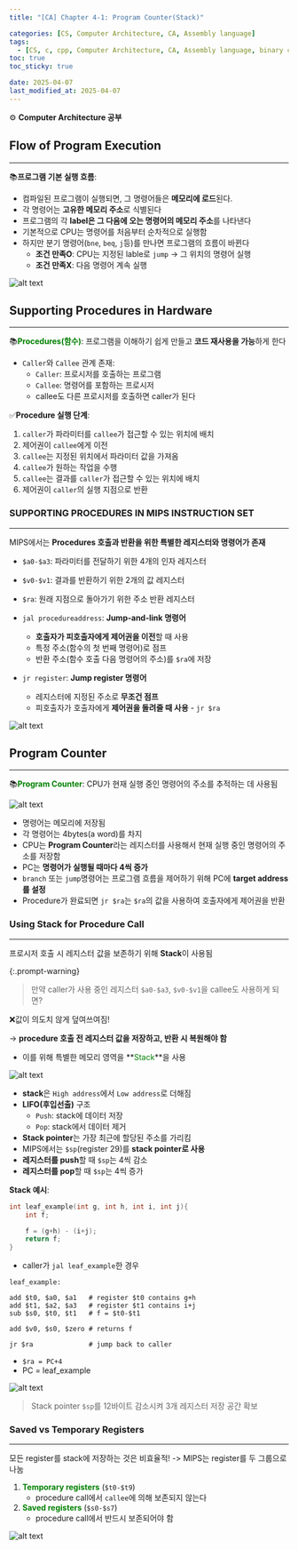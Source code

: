 ```yaml
---
title: "[CA] Chapter 4-1: Program Counter(Stack)"

categories: [CS, Computer Architecture, CA, Assembly language]
tags:
  - [CS, c, cpp, Computer Architecture, CA, Assembly language, binary code]
toc: true
toc_sticky: true

date: 2025-04-07
last_modified_at: 2025-04-07
---
```

⚙ **Computer Architecture 공부**

## Flow of Program Execution
---
📚**프로그램 기본 실행 흐름**:  
* 컴파일된 프로그램이 실행되면, 그 명령어들은 **메모리에 로드**된다.
* 각 명령어는 **고유한 메모리 주소**로 식별된다
* 프로그램의 각 **label은 그 다음에 오는 명령어의 메모리 주소**를 나타낸다
* 기본적으로 CPU는 명령어를 처음부터 순차적으로 실행함
* 하지만 분기 명령어(`bne`, `beq`, `j`등)를 만나면 프로그램의 흐름이 바뀐다
  * **조건 만족O**: CPU는 지정된 lable로 `jump` -> 그 위치의 명령어 실행
  * **조건 만족X**: 다음 명령어 계속 실행 

![alt text](../assets/img/Architecture/Flow_ProgramExecution.png)

## Supporting Procedures in Hardware
---
📚**<span style="color: #008000">Procedures(함수)</span>**: 프로그램을 이해하기 쉽게 만들고 **코드 재사용을 가능**하게 한다  
* `Caller`와 `Callee` 관계 존재:
  * `Caller`: 프로시저를 호출하는 프로그램
  * `Callee`: 명령어를 포함하는 프로시저
  * callee도 다른 프로시저를 호출하면 caller가 된다

✅**Procedure 실행 단계**:  
1. `caller`가 파라미터를 `callee`가 접근할 수 있는 위치에 배치
2. 제어권이 `callee`에게 이전
3. `callee`는 지정된 위치에서 파라미터 값을 가져옴
4. `callee`가 원하는 작업을 수행
5. `callee`는 결과를 `caller`가 접근할 수 있는 위치에 배치
6. 제어권이 `caller`의 실행 지점으로 반환

### SUPPORTING PROCEDURES IN MIPS INSTRUCTION SET
---
MIPS에서는 **Procedures 호출과 반환을 위한 특별한 레지스터와 명령어가 존재**

* `$a0-$a3`: 파라미터를 전달하기 위한 4개의 인자 레지스터
* `$v0-$v1`: 결과를 반환하기 위한 2개의 값 레지스터
* `$ra`: 원래 지점으로 돌아가기 위한 주소 반환 레지스터

* `jal procedureaddress`: **Jump-and-link 명령어**
  * **호출자가 피호출자에게 제어권을 이전**할 때 사용
  * 특정 주소(함수의 첫 번째 명령어)로 점프
  * 반환 주소(함수 호출 다음 명령어의 주소)를 `$ra`에 저장
* `jr register`: **Jump register 명령어**
  * 레지스터에 지정된 주소로 **무조건 점프**
  * 피호출자가 호출자에게 **제어권을 돌려줄 때 사용** - `jr $ra`

![alt text](../assets/img/Architecture/JalJr.png)

## Program Counter
---
📚**<span style="color: #008000">Program Counter</span>**: CPU가 현재 실행 중인 명령어의 주소를 추적하는 데 사용됨

![alt text](../assets/img/Architecture/Program_Counter.png)
* 명령어는 메모리에 저장됨
* 각 명령어는 4bytes(a word)를 차지
* CPU는 **Program Counter**라는 레지스터를 사용해서 현재 실행 중인 명령어의 주소를 저장함
* PC는 **명령어가 실행될 때마다 4씩 증가**
* `branch` 또는 `jump`명령어는 프로그램 흐름을 제어하기 위해 PC에 **target address를 설정**
* Procedure가 완료되면 `jr $ra`는 `$ra`의 값을 사용하여 호출자에게 제어권을 반환

### Using Stack for Procedure Call
---
프로시저 호출 시 레지스터 값을 보존하기 위해 **Stack**이 사용됨

{:.prompt-warning}
> 만약 caller가 사용 중인 레지스터 `$a0-$a3`, `$v0-$v1`을 callee도 사용하게 되면?
>

❌값이 의도치 않게 덮여쓰여짐!

-> **procedure 호출 전 레지스터 값을 저장하고, 반환 시 복원해야 함**
* 이를 위해 특별한 메모리 영역을 **<span style="color: #008000">Stack</span>**을 사용

![alt text](../assets/img/Architecture/Stack.png)
* **stack**은 `High address`에서 `Low address`로 더해짐
* **LIFO(후입선출)** 구조
  * `Push`: stack에 데이터 저장
  * `Pop`: stack에서 데이터 제거
* **Stack pointer**는 가장 최근에 할당된 주소를 가리킴
* MIPS에서는 `$sp`(register 29)를 **stack pointer로 사용**
* **레지스터를 push**할 때 `$sp`는 4씩 감소
* **레지스터를 pop**할 때 `$sp`는 4씩 증가

__Stack 예시__:  
```c
int leaf_example(int g, int h, int i, int j){
    int f;

    f = (g+h) - (i+j);
    return f;
}
```

* caller가 `jal leaf_example`한 경우

```assembly
leaf_example:

add $t0, $a0, $a1   # register $t0 contains g+h
add $t1, $a2, $a3   # register $t1 contains i+j
sub $s0, $t0, $t1   # f = $t0-$t1

add $v0, $s0, $zero # returns f

jr $ra              # jump back to caller
```

* `$ra = PC+4`
* PC = leaf_example

![alt text](../assets/img/Architecture/Stackex.png)
> Stack pointer `$sp`를 12바이트 감소시켜 3개 레지스터 저장 공간 확보

### Saved vs Temporary Registers
---
모든 register를 stack에 저장하는 것은 비효율적!
-> MIPS는 register를 두 그룹으로 나눔

1. **<span style="color: #008000">Temporary registers</span>** (`$t0-$t9`)
    * procedure call에서 `callee`에 의해 보존되지 않는다
2. **<span style="color: #008000">Saved registers</span>** (`$s0-$s7`)
    * procedure call에서 반드시 보존되어야 함

![alt text](../assets/img/Architecture/Saved_Temporary.png)